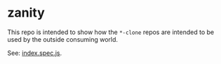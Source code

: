 # zanity

This repo is intended to show how the `*-clone` repos are intended to be used by the outside consuming world.

See: [index.spec.js](./index.spec.js).
